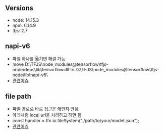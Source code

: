 ## Versions
- node: 14.15.3
- npm: 6.14.9
- tfjs: 2.7

## napi-v6
- 파일 하나를 옮기면 해결 가능
- move D:\TFJS\node_modules\@tensorflow\tfjs-node\deps\lib\tensorflow.dll to D:\TFJS\node_modules\@tensorflow\tfjs-node\lib\napi-v6\
- [관련이슈](https://github.com/tensorflow/tfjs/issues/4116)


## file path
- 파일 경로로 바로 접근은 왜인지 안됨
- 아래처럼 local url을 처리하고 하면 됨
- const handler = tfn.io.fileSystem("./path/to/your/model.json");
- [관련이슈](https://stackoverflow.com/questions/53639919/load-tensorflow-js-model-from-local-file-system-in-javascript)